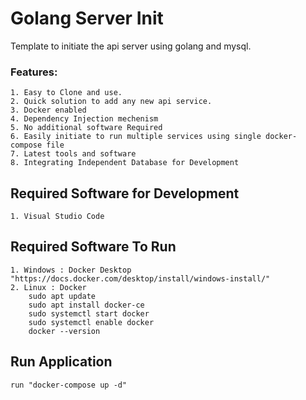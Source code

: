 
# Golang Server Init

Template to initiate the api server using golang and mysql.

### Features:
    1. Easy to Clone and use.
    2. Quick solution to add any new api service.
    3. Docker enabled
    4. Dependency Injection mechenism
    5. No additional software Required
    6. Easily initiate to run multiple services using single docker-compose file
    7. Latest tools and software
    8. Integrating Independent Database for Development

## Required Software for Development
    1. Visual Studio Code

## Required Software To Run
    1. Windows : Docker Desktop "https://docs.docker.com/desktop/install/windows-install/"
    2. Linux : Docker
        sudo apt update
        sudo apt install docker-ce
        sudo systemctl start docker
        sudo systemctl enable docker
        docker --version

## Run Application
    run "docker-compose up -d"



